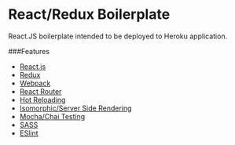 # React/Redux Boilerplate

React.JS boilerplate intended to be deployed to Heroku application.

###Features
- [React.js](https://facebook.github.io/react/)
- [Redux](https://github.com/reactjs/redux)
- [Webpack](https://webpack.github.io/)
- [React Router](https://github.com/reactjs/react-router)
- [Hot Reloading](https://github.com/gaearon/react-hot-loader)
- [Isomorphic/Server Side Rendering](http://nerds.airbnb.com/isomorphic-javascript-future-web-apps/)
- [Mocha/Chai Testing](https://mochajs.org/)
- [SASS](http://sass-lang.com/)
- [ESlint](http://eslint.org/)
